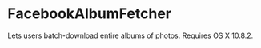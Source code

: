 FacebookAlbumFetcher
====================

Lets users batch-download entire albums of photos. Requires OS X 10.8.2.